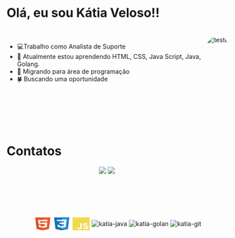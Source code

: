 <h1>
   Olá, eu sou Kátia Veloso!!
</h1>


<div style="display: inline_block"><br>
<img align="right" alt="teste" height="300" style="border-radius:50px;" src="https://i.pinimg.com/736x/46/57/08/4657089d0727b5618d0f05fa53ca5b7c.jpg">
</div>


-  💻Trabalho como Analista de Suporte
- 🌱 Atualmente estou aprendendo HTML, CSS, Java Script, Java, Golang.
- 🤔 Migrando para área de programação
- 🍀 Buscando uma oportunidade




<br/><br/><br/><br/><br/>

# Contatos

<div align="center">
<a href = "mailto:katisv@gmail.com"><img src="https://img.shields.io/badge/Gmail-FFF?style=for-the-badge&logo=gmail&logoColor" target="_blank"></a> 
<a href= "https://www.linkedin.com/in/k%C3%A1tia-veloso-99299322/"><img src="https://img.shields.io/badge/-LinkedIn-000?style=for-the-badge&logo=linkedin&logoColor=FF0088&color:FF"target="_blank"></a>

 <br/><br/><br/>  
   

   

<div style="display: inline_block"><br>
  
  <img align="center" alt="katia-HTML" height="30" width="40" src="https://raw.githubusercontent.com/devicons/devicon/master/icons/html5/html5-original.svg">
  <img align="center" alt="katia-CSS" height="30" width="40" src="https://raw.githubusercontent.com/devicons/devicon/master/icons/css3/css3-original.svg">
  <img align="center" alt="katia-Js" height="30" width="40" src="https://raw.githubusercontent.com/devicons/devicon/master/icons/javascript/javascript-plain.svg">
  <img align="center" alt="katia-java" height="30" width="40" src="https://cdn.jsdelivr.net/gh/devicons/devicon/icons/java/java-original.svg" alt="Java" />
  <img align="center" alt="katia-golan" height="30" width="40" src="https://icongr.am/devicon/go-original.svg?size=30&color=currentColor" alt="Java" />
  <img align="center" alt="katia-git" height="30" width="40" src="https://icongr.am/devicon/git-original-wordmark.svg?size=46&color=currentColor" alt="Java" />
</div>
</div>




       
